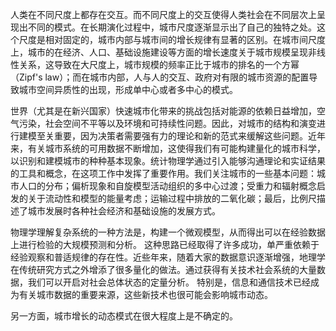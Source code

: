 人类在不同尺度上都存在交互。而不同尺度上的交互使得人类社会在不同层次上呈现出不同的模式。在长期演化过程中，城市尺度逐渐显示出了自己的独特之处。这个尺度是相对固定的，城市内部与城市间的增长规律有显著的区别。在城市间尺度上，城市的在经济、人口、基础设施建设等方面的增长速度关于城市规模呈现非线性关系，这导致在大尺度上，城市规模的频率正比于城市的排名的一个方幂（Zipf's law）；而在城市内部，人与人的交互、政府对有限的城市资源的配置导致城市空间异质性的出现，形成单中心或者多中心的模式。

世界（尤其是在新兴国家）快速城市化带来的挑战包括对能源的依赖日益增加，空气污染，社会空间不平等以及环境和可持续性问题。因此，对城市的结构和演变进行建模至关重要，因为决策者需要强有力的理论和新的范式来缓解这些问题。近年来，有关城市系统的可用数据不断增加，这使得我们有可能构建量化的城市科学，以识别和建模城市的种种基本现象。统计物理学通过引入能够沟通理论和实证结果的工具和概念，在这项工作中发挥了重要作用。我们关注城市的一些基本问题：城市人口的分布；偏析现象和自旋模型活动组织的多中心过渡；受重力和辐射概念启发的关于流动性和模型的能量考虑；运输过程中排放的二氧化碳；最后，比例尺描述了城市发展时各种社会经济和基础设施的发展方式。



物理学理解复杂系统的一种方法是，构建一个微观模型，从而得出可以在经验数据上进行检验的大规模预测和分析。 这种思路已经取得了许多成功，单严重依赖于经验观察和普适规律的存在性。近些年来，随着大家的数据意识逐渐增强，地理学在传统研究方式之外增添了很多量化的做法。通过获得有关技术社会系统的大量数据，我们可以开启对社会总体状态的定量分析。 特别是，信息和通信技术已经成为有关城市数据的重要来源，这些新技术也很可能会影响城市动态。

另一方面，城市增长的动态模式在很大程度上是不确定的。